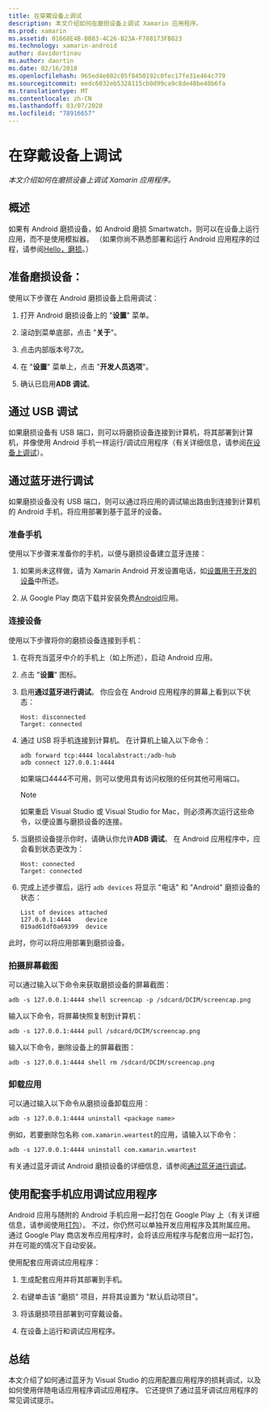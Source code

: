 ```yaml
---
title: 在穿戴设备上调试
description: 本文介绍如何在磨损设备上调试 Xamarin 应用程序。
ms.prod: xamarin
ms.assetid: 01668E4B-BB83-4C26-B23A-F788173FB823
ms.technology: xamarin-android
author: davidortinau
ms.author: daortin
ms.date: 02/16/2018
ms.openlocfilehash: 965ed4e802c05f8450192c0fec17fe31e464c779
ms.sourcegitcommit: eedc6032eb5328115cb0d99ca9c8de48be40b6fa
ms.translationtype: MT
ms.contentlocale: zh-CN
ms.lasthandoff: 03/07/2020
ms.locfileid: "78916657"
---
```

# <a name="debug-on-a-wear-device"></a>在穿戴设备上调试

_本文介绍如何在磨损设备上调试 Xamarin 应用程序。_

## <a name="overview"></a>概述

如果有 Android 磨损设备，如 Android 磨损 Smartwatch，则可以在设备上运行应用，而不是使用模拟器。 （如果你尚不熟悉部署和运行 Android 应用程序的过程，请参阅[Hello，磨损](~/android/wear/get-started/hello-wear.md)。）

## <a name="prepare-the-wear-device"></a>准备磨损设备：

使用以下步骤在 Android 磨损设备上启用调试：

1. 打开 Android 磨损设备上的 "**设置**" 菜单。

2. 滚动到菜单底部，点击 "**关于**"。

3. 点击内部版本号7次。

4. 在 "**设置**" 菜单上，点击 "**开发人员选项**"。

5. 确认已启用**ADB 调试**。

## <a name="debugging-over-usb"></a>通过 USB 调试

如果磨损设备有 USB 端口，则可以将磨损设备连接到计算机，将其部署到计算机，并像使用 Android 手机一样运行/调试应用程序（有关详细信息，请参阅[在设备上调试](~/android/deploy-test/debugging/debug-on-device.md)）。

## <a name="debugging-over-bluetooth"></a>通过蓝牙进行调试

如果磨损设备没有 USB 端口，则可以通过将应用的调试输出路由到连接到计算机的 Android 手机，将应用部署到基于蓝牙的设备。 

### <a name="prepare-your-phone"></a>准备手机

使用以下步骤来准备你的手机，以便与磨损设备建立蓝牙连接： 

1. 如果尚未这样做，请为 Xamarin Android 开发设置电话，如[设置用于开发的设备](~/android/get-started/installation/set-up-device-for-development.md)中所述。

2. 从 Google Play 商店下载并安装免费[Android](https://play.google.com/store/apps/details?id=com.google.android.wearable.app)应用。

### <a name="connect-the-device"></a>连接设备

使用以下步骤将你的磨损设备连接到手机：

1. 在将充当蓝牙中介的手机上（如上所述），启动 Android 应用。 

2. 点击 "**设置**" 图标。

3. 启用**通过蓝牙进行调试**。 你应会在 Android 应用程序的屏幕上看到以下状态：

    ```
    Host: disconnected
    Target: connected
    ```

4. 通过 USB 将手机连接到计算机。 在计算机上输入以下命令：

    ```shell
    adb forward tcp:4444 localabstract:/adb-hub
    adb connect 127.0.0.1:4444
    ```

    如果端口4444不可用，则可以使用具有访问权限的任何其他可用端口。 

    > [!NOTE]
    > 如果重启 Visual Studio 或 Visual Studio for Mac，则必须再次运行这些命令，以便设置与磨损设备的连接。

5. 当磨损设备提示你时，请确认你允许**ADB 调试**。 在 Android 应用程序中，应会看到状态更改为：

    ```
    Host: connected
    Target: connected
    ```

6. 完成上述步骤后，运行 `adb devices` 将显示 "电话" 和 "Android" 磨损设备的状态：

    ```
    List of devices attached
    127.0.0.1:4444    device
    019ad61df0a69399  device
    ```

此时，你可以将应用部署到磨损设备。

<a name="screenshots" />

### <a name="taking-screenshots"></a>拍摄屏幕截图

可以通过输入以下命令来获取磨损设备的屏幕截图： 

```shell
adb -s 127.0.0.1:4444 shell screencap -p /sdcard/DCIM/screencap.png
```

输入以下命令，将屏幕快照复制到计算机：

```shell
adb -s 127.0.0.1:4444 pull /sdcard/DCIM/screencap.png
```

输入以下命令，删除设备上的屏幕截图：

```shell
adb -s 127.0.0.1:4444 shell rm /sdcard/DCIM/screencap.png
```

### <a name="uninstalling-an-app"></a>卸载应用

可以通过输入以下命令从磨损设备卸载应用：

```shell
adb -s 127.0.0.1:4444 uninstall <package name>
```

例如，若要删除包名称 `com.xamarin.weartest`的应用，请输入以下命令：

```shell
adb -s 127.0.0.1:4444 uninstall com.xamarin.weartest
```

有关通过蓝牙调试 Android 磨损设备的详细信息，请参阅[通过蓝牙进行调试](https://developer.android.com/training/wearables/apps/bt-debugging.html)。

## <a name="debugging-a-wear-app-with-a-companion-phone-app"></a>使用配套手机应用调试应用程序

Android 应用与随附的 Android 手机应用一起打包在 Google Play 上（有关详细信息，请参阅使用[打包](~/android/wear/deploy-test/packaging.md)）。 不过，你仍然可以单独开发应用程序及其附属应用。 通过 Google Play 商店发布应用程序时，会将该应用程序与配套应用一起打包，并在可能的情况下自动安装。

使用配套应用调试应用程序： 

1. 生成配套应用并将其部署到手机。

2. 右键单击该 "磨损" 项目，并将其设置为 "默认启动项目"。

3. 将该磨损项目部署到可穿戴设备。

4. 在设备上运行和调试应用程序。

## <a name="summary"></a>总结

本文介绍了如何通过蓝牙为 Visual Studio 的应用配置应用程序的损耗调试，以及如何使用伴随电话应用程序调试应用程序。 它还提供了通过蓝牙调试应用程序的常见调试提示。
